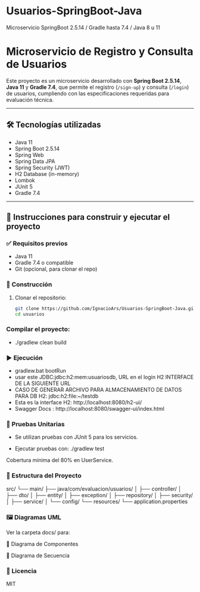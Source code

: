 # Usuarios-SpringBoot-Java
Microservicio SpringBoot 2.5.14 / Gradle hasta 7.4 / Java 8 u 11

# Microservicio de Registro y Consulta de Usuarios

Este proyecto es un microservicio desarrollado con **Spring Boot 2.5.14**, **Java 11** y **Gradle 7.4**, que permite el registro (`/sign-up`) y consulta (`/login`) de usuarios, cumpliendo con las especificaciones requeridas para evaluación técnica.

---

## 🛠 Tecnologías utilizadas

- Java 11
- Spring Boot 2.5.14
- Spring Web
- Spring Data JPA
- Spring Security (JWT)
- H2 Database (in-memory)
- Lombok
- JUnit 5
- Gradle 7.4

---

## 🚀 Instrucciones para construir y ejecutar el proyecto

### ✅ Requisitos previos

- Java 11
- Gradle 7.4 o compatible
- Git (opcional, para clonar el repo)

### 🔧 Construcción

1. Clonar el repositorio:
   ```bash
   git clone https://github.com/IgnacioArs/Usuarios-SpringBoot-Java.git
   cd usuarios

### Compilar el proyecto:

- ./gradlew clean build

### ▶️ Ejecución

- gradlew.bat bootRun
- usar este JDBC:jdbc:h2:mem:usuariosdb, URL en el login H2 INTERFACE DE LA SIGUIENTE URL
- CASO DE GENERAR ARCHIVO PARA ALMACENAMIENTO DE DATOS PARA DB H2: jdbc:h2:file:~/testdb
- Esta es la interface H2: http://localhost:8080/h2-ui/
- Swagger Docs : http://localhost:8080/swagger-ui/index.html

### 🧪 Pruebas Unitarias
- Se utilizan pruebas con JUnit 5 para los servicios.

- Ejecutar pruebas con:
./gradlew test

Cobertura mínima del 80% en UserService.

### 📂 Estructura del Proyecto

src/
 └── main/
     ├── java/com/evaluacion/usuarios/
     │   ├── controller/
     │   ├── dto/
     │   ├── entity/
     │   ├── exception/
     │   ├── repository/
     │   ├── security/
     │   ├── service/
     │   └── config/
     └── resources/
         └── application.properties

### 🖼 Diagramas UML
Ver la carpeta docs/ para:

📌 Diagrama de Componentes

📌 Diagrama de Secuencia

### 📘 Licencia
MIT
